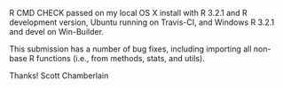 R CMD CHECK passed on my local OS X install with R 3.2.1 and
R development version, Ubuntu running on Travis-CI, and Windows
R 3.2.1 and devel on Win-Builder.

This submission has a number of bug fixes, including importing all
non-base R functions (i.e., from methods, stats, and utils).

Thanks! Scott Chamberlain
